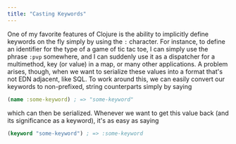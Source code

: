 ```yaml
---
title: "Casting Keywords"
---
```


One of my favorite features of Clojure is the ability to implicitly define keywords on the fly simply by using the `:` character. For instance, to define an identifier for the type of a game of tic tac toe, I can simply use the phrase `:pvp` somewhere, and I can suddenly use it as a dispatcher for a multimethod, key (or value) in a map, or many other applications. A problem arises, though, when we want to serialize these values into a format that's not EDN adjacent, like SQL. To work around this, we can easily convert our keywords to non-prefixed, string counterparts simply by saying 

```clojure
(name :some-keyword) ; => "some-keyword"
```

which can then be serialized. Whenever we want to get this value back (and its significance as a keyword), it's as easy as saying

```clojure
(keyword "some-keyword") ; => :some-keyword
```
